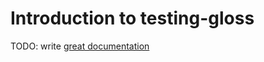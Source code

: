 # Introduction to testing-gloss

TODO: write [great documentation](http://jacobian.org/writing/great-documentation/what-to-write/)

